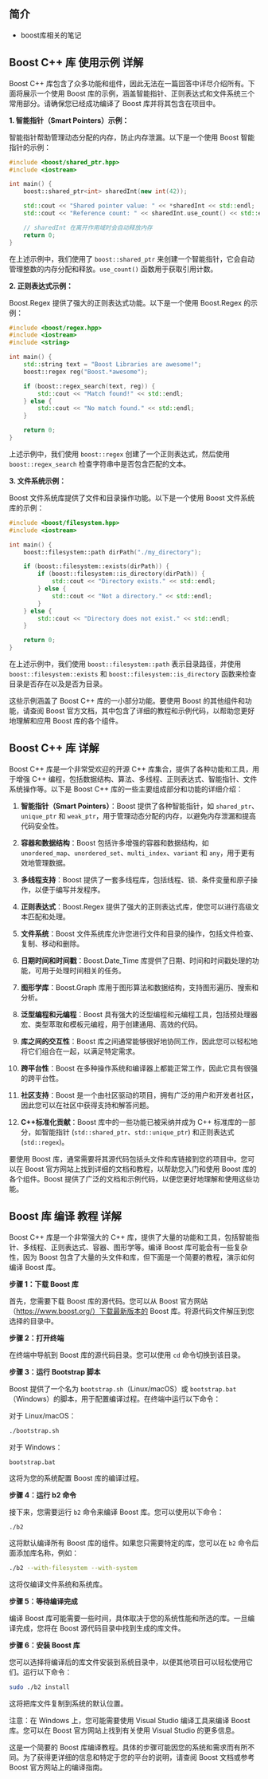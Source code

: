 ## 简介

+ boost库相关的笔记

## Boost C++ 库 使用示例 详解 

Boost C++ 库包含了众多功能和组件，因此无法在一篇回答中详尽介绍所有。下面将展示一个使用 Boost 库的示例，涵盖智能指针、正则表达式和文件系统三个常用部分。请确保您已经成功编译了 Boost 库并将其包含在项目中。

**1. 智能指针（Smart Pointers）示例：**

智能指针帮助管理动态分配的内存，防止内存泄漏。以下是一个使用 Boost 智能指针的示例：

```cpp
#include <boost/shared_ptr.hpp>
#include <iostream>

int main() {
    boost::shared_ptr<int> sharedInt(new int(42));

    std::cout << "Shared pointer value: " << *sharedInt << std::endl;
    std::cout << "Reference count: " << sharedInt.use_count() << std::endl;

    // sharedInt 在离开作用域时会自动释放内存
    return 0;
}
```

在上述示例中，我们使用了 `boost::shared_ptr` 来创建一个智能指针，它会自动管理整数的内存分配和释放。`use_count()` 函数用于获取引用计数。

**2. 正则表达式示例：**

Boost.Regex 提供了强大的正则表达式功能。以下是一个使用 Boost.Regex 的示例：

```cpp
#include <boost/regex.hpp>
#include <iostream>
#include <string>

int main() {
    std::string text = "Boost Libraries are awesome!";
    boost::regex reg("Boost.*awesome");

    if (boost::regex_search(text, reg)) {
        std::cout << "Match found!" << std::endl;
    } else {
        std::cout << "No match found." << std::endl;
    }

    return 0;
}
```

上述示例中，我们使用 `boost::regex` 创建了一个正则表达式，然后使用 `boost::regex_search` 检查字符串中是否包含匹配的文本。

**3. 文件系统示例：**

Boost 文件系统库提供了文件和目录操作功能。以下是一个使用 Boost 文件系统库的示例：

```cpp
#include <boost/filesystem.hpp>
#include <iostream>

int main() {
    boost::filesystem::path dirPath("./my_directory");

    if (boost::filesystem::exists(dirPath)) {
        if (boost::filesystem::is_directory(dirPath)) {
            std::cout << "Directory exists." << std::endl;
        } else {
            std::cout << "Not a directory." << std::endl;
        }
    } else {
        std::cout << "Directory does not exist." << std::endl;
    }

    return 0;
}
```

在上述示例中，我们使用 `boost::filesystem::path` 表示目录路径，并使用 `boost::filesystem::exists` 和 `boost::filesystem::is_directory` 函数来检查目录是否存在以及是否为目录。

这些示例涵盖了 Boost C++ 库的一小部分功能。要使用 Boost 的其他组件和功能，请查阅 Boost 官方文档，其中包含了详细的教程和示例代码，以帮助您更好地理解和应用 Boost 库的各个组件。

## Boost C++ 库 详解 

Boost C++ 库是一个非常受欢迎的开源 C++ 库集合，提供了各种功能和工具，用于增强 C++ 编程，包括数据结构、算法、多线程、正则表达式、智能指针、文件系统操作等。以下是 Boost C++ 库的一些主要组成部分和功能的详细介绍：

1. **智能指针（Smart Pointers）**：Boost 提供了各种智能指针，如 `shared_ptr`、`unique_ptr` 和 `weak_ptr`，用于管理动态分配的内存，以避免内存泄漏和提高代码安全性。

2. **容器和数据结构**：Boost 包括许多增强的容器和数据结构，如 `unordered_map`、`unordered_set`、`multi_index`、`variant` 和 `any`，用于更有效地管理数据。

3. **多线程支持**：Boost 提供了一套多线程库，包括线程、锁、条件变量和原子操作，以便于编写并发程序。

4. **正则表达式**：Boost.Regex 提供了强大的正则表达式库，使您可以进行高级文本匹配和处理。

5. **文件系统**：Boost 文件系统库允许您进行文件和目录的操作，包括文件检查、复制、移动和删除。

6. **日期时间和时间戳**：Boost.Date_Time 库提供了日期、时间和时间戳处理的功能，可用于处理时间相关的任务。

7. **图形学库**：Boost.Graph 库用于图形算法和数据结构，支持图形遍历、搜索和分析。

8. **泛型编程和元编程**：Boost 具有强大的泛型编程和元编程工具，包括预处理器宏、类型萃取和模板元编程，用于创建通用、高效的代码。

9. **库之间的交互性**：Boost 库之间通常能够很好地协同工作，因此您可以轻松地将它们组合在一起，以满足特定需求。

10. **跨平台性**：Boost 在多种操作系统和编译器上都能正常工作，因此它具有很强的跨平台性。

11. **社区支持**：Boost 是一个由社区驱动的项目，拥有广泛的用户和开发者社区，因此您可以在社区中获得支持和解答问题。

12. **C++标准化贡献**：Boost 库中的一些功能已被采纳并成为 C++ 标准库的一部分，如智能指针 (`std::shared_ptr`、`std::unique_ptr`) 和正则表达式 (`std::regex`)。

要使用 Boost 库，通常需要将其源代码包括头文件和库链接到您的项目中。您可以在 Boost 官方网站上找到详细的文档和教程，以帮助您入门和使用 Boost 库的各个组件。Boost 提供了广泛的文档和示例代码，以便您更好地理解和使用这些功能。

## Boost 库 编译 教程 详解

Boost C++ 库是一个非常强大的 C++ 库，提供了大量的功能和工具，包括智能指针、多线程、正则表达式、容器、图形学等。编译 Boost 库可能会有一些复杂性，因为 Boost 包含了大量的头文件和库，但下面是一个简要的教程，演示如何编译 Boost 库。

**步骤 1：下载 Boost 库**

首先，您需要下载 Boost 库的源代码。您可以从 Boost 官方网站（https://www.boost.org/）下载最新版本的 Boost 库。将源代码文件解压到您选择的目录中。

**步骤 2：打开终端**

在终端中导航到 Boost 库的源代码目录。您可以使用 `cd` 命令切换到该目录。

**步骤 3：运行 Bootstrap 脚本**

Boost 提供了一个名为 `bootstrap.sh`（Linux/macOS）或 `bootstrap.bat`（Windows）的脚本，用于配置编译过程。在终端中运行以下命令：

对于 Linux/macOS：

```bash
./bootstrap.sh
```

对于 Windows：

```shell
bootstrap.bat
```

这将为您的系统配置 Boost 库的编译过程。

**步骤 4：运行 b2 命令**

接下来，您需要运行 `b2` 命令来编译 Boost 库。您可以使用以下命令：

```bash
./b2
```

这将默认编译所有 Boost 库的组件。如果您只需要特定的库，您可以在 `b2` 命令后面添加库名称，例如：

```bash
./b2 --with-filesystem --with-system
```

这将仅编译文件系统和系统库。

**步骤 5：等待编译完成**

编译 Boost 库可能需要一些时间，具体取决于您的系统性能和所选的库。一旦编译完成，您将在 Boost 源代码目录中找到生成的库文件。

**步骤 6：安装 Boost 库**

您可以选择将编译后的库文件安装到系统目录中，以便其他项目可以轻松使用它们。运行以下命令：

```bash
sudo ./b2 install
```

这将把库文件复制到系统的默认位置。

注意：在 Windows 上，您可能需要使用 Visual Studio 编译工具来编译 Boost 库。您可以在 Boost 官方网站上找到有关使用 Visual Studio 的更多信息。

这是一个简要的 Boost 库编译教程。具体的步骤可能因您的系统和需求而有所不同。为了获得更详细的信息和特定于您的平台的说明，请查阅 Boost 文档或参考 Boost 官方网站上的编译指南。